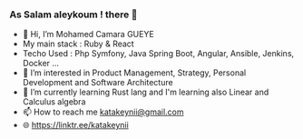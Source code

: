 ### As Salam aleykoum ! there 👋

- 👋 Hi, I’m Mohamed Camara GUEYE
- My main stack : Ruby & React 
- Techo Used : Php Symfony, Java Spring Boot, Angular, Ansible, Jenkins, Docker ...
- 👀 I’m interested in Product Management, Strategy, Personal Development and Software Architecture
- 🌱 I’m currently learning Rust lang and I'm learning also Linear and Calculus algebra
- 📫 How to reach me katakeynii@gmail.com
- 🌐 https://linktr.ee/katakeynii

<!---
mohamed-cgueye/mohamed-cgueye is a ✨ special ✨ repository because its `README.md` (this file) appears on your GitHub profile.
You can click the Preview link to take a look at your changes.
--->

<!--
**katakeynii/katakeynii** is a ✨ _special_ ✨ repository because its `README.md` (this file) appears on your GitHub profile.

Here are some ideas to get you started:

- 🔭 I’m currently working on ...
- 🌱 I’m currently learning ...
- 👯 I’m looking to collaborate on ...
- 🤔 I’m looking for help with ...
- 💬 Ask me about ...
- 📫 How to reach me: ...
- 😄 Pronouns: ...
- ⚡ Fun fact: ...
-->


